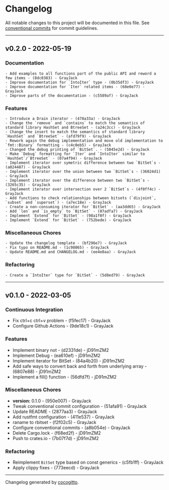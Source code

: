 # Changelog
All notable changes to this project will be documented in this file. See [conventional commits](https://www.conventionalcommits.org/) for commit guidelines.

- - -
## v0.2.0 - 2022-05-19

### Documentation

    - Add examples to all functions part of the public API and reword a few items - (8dc0383) - GrayJack
    - Improve documentation for `IntoIter` type - (0b35df3) - GrayJack
    - Improve documentation for `Iter` related items - (68e0e77) - GrayJack
    - Improve parts of the documentation - (c5589af) - GrayJack
    
### Features

    - Introduce a Drain iterator - (478a33a) - GrayJack
    - Change the `remove` and `contains` to match the semantics of standard library HashSet and BtreeSet - (a24c3cc) - GrayJack
    - Change the insert to match the semantics of standard library `HashSet` and `BtreeSet` - (afd79f9) - GrayJack
    - Rework again the debug implementation and move old implementation to `fmt::Binary` formatting - (c4c0eb5) - GrayJack
    - Changed the debug printing of `BitSet`. - (5045e2d) - GrayJack
    - Make `Debug` formatting for `Iter` and `IntoIter` similar to `HashSet`/`BtreeSet` - (07a4f94) - GrayJack
    - Implement iterator over symetric difference between two `BitSet`s - (a024487) - GrayJack
    - Implement iterator over the union between two `BitSet`s - (36024d1) - GrayJack
    - Implement iterator over the difference between two `BitSet`s - (3265c35) - GrayJack
    - Implement iterator over intersection over 2 `BitSet`s - (4f0ff4c) - GrayJack
    - Add functions to check relationships between bitsets (`disjoint`, `subset` and `superset`) - (a7ec18e) - GrayJack
    - Create a non-consuming iterator for `BitSet` - (aa3dd65) - GrayJack
    - Add `len` and `is_empty` to `BitSet` - (07adfa7) - GrayJack
    - Implement `Extend` for `BitSet` - (98a1f0f) - GrayJack
    - Implement `Extend` for `BitSet` - (752bede) - GrayJack
    
### Miscellaneous Chores

    - Update the changelog template - (bf296e7) - GrayJack
    - Fix typo on README.md - (1c98065) - GrayJack
    - Update README.md and CHANGELOG.md - (ee4e8aa) - GrayJack
    
### Refactoring

    - Create a `IntoIter` type for `BitSet` - (5d8ed79) - GrayJack
    

- - -

## v0.1.0 - 2022-03-05
### Continuous Integration
- Fix ctrl+c ctrl+v problem - (f5fec17) - GrayJack
- Configure Github Actions - (9de18c1) - GrayJack
### Features
- Implement binary not - (d2331de) - jD91mZM2
- Implement Debug - (ea610ef) - jD91mZM2
- Implement iterator for BitSet - (84a4b20) - jD91mZM2
- Add safe ways to convert back and forth from underlying array - (6807e88) - jD91mZM2
- Implement a fill() function - (56dfd7f) - jD91mZM2
### Miscellaneous Chores
- **version:** 0.1.0 - (950e007) - GrayJack
- Tweak conventional commit configuration - (51afa91) - GrayJack
- Update README - (2877aa3) - GrayJack
- Add rustfmt configuration - (411e537) - GrayJack
- raname to rbitset - (f2f02c5) - GrayJack
- Configure conventional commits - (a8b054e) - GrayJack
- Delete Cargo.lock - (f68ed2f) - jD91mZM2
- Push to crates.io - (7b07f7d) - jD91mZM2
### Refactoring
- Reimplement `BitSet` type based on const generics - (c5fb1ff) - GrayJack
- Apply clippy fixes - (773eecd) - GrayJack
- - -

Changelog generated by [cocogitto](https://github.com/cocogitto/cocogitto).